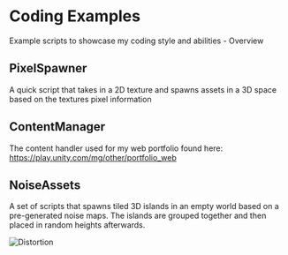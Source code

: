 # Coding Examples
Example scripts to showcase my coding style and abilities - Overview

## PixelSpawner
A quick script that takes in a 2D texture and spawns assets in a 3D space based on the textures pixel information

## ContentManager
The content handler used for my web portfolio found here:
https://play.unity.com/mg/other/portfolio_web

## NoiseAssets
A set of scripts that spawns tiled 3D islands in an empty world based on a pre-generated noise maps. The islands are grouped together and then placed in random heights afterwards.

![Distortion](https://github.com/CountTyranus/PixelSpawner/assets/15797830/d01edbb7-fc5d-4aae-9403-ae78fb67b9d2)
